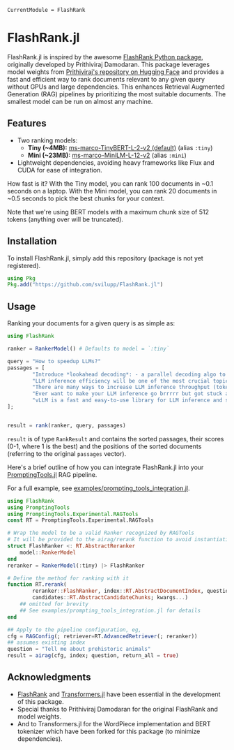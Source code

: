 ```@meta
CurrentModule = FlashRank
```

# FlashRank.jl

FlashRank.jl is inspired by the awesome [FlashRank Python package](https://github.com/PrithivirajDamodaran/FlashRank), originally developed by Prithiviraj Damodaran. This package leverages model weights from [Prithiviraj's repository on Hugging Face](https://huggingface.co/prithivida/flashrank) and provides a fast and efficient way to rank documents relevant to any given query without GPUs and large dependencies. This enhances Retrieval Augmented Generation (RAG) pipelines by prioritizing the most suitable documents. The smallest model can be run on almost any machine.

## Features
- Two ranking models:
  - **Tiny (~4MB):** [ms-marco-TinyBERT-L-2-v2 (default)](https://huggingface.co/cross-encoder/ms-marco-TinyBERT-L-2) (alias `:tiny`)
  - **Mini (~23MB):** [ms-marco-MiniLM-L-12-v2](https://huggingface.co/cross-encoder/ms-marco-MiniLM-L-12-v2) (alias `:mini`)
- Lightweight dependencies, avoiding heavy frameworks like Flux and CUDA for ease of integration.

How fast is it? 
With the Tiny model, you can rank 100 documents in ~0.1 seconds on a laptop. With the Mini model, you can rank 20 documents in ~0.5 seconds to pick the best chunks for your context.

Note that we're using BERT models with a maximum chunk size of 512 tokens (anything over will be truncated).

## Installation
To install FlashRank.jl, simply add this repository (package is not yet registered).

```julia
using Pkg
Pkg.add("https://github.com/svilupp/FlashRank.jl")
```

## Usage
Ranking your documents for a given query is as simple as:

```julia
using FlashRank

ranker = RankerModel() # Defaults to model = `:tiny`

query = "How to speedup LLMs?"
passages = [
        "Introduce *lookahead decoding*: - a parallel decoding algo to accelerate LLM inference - w/o the need for a draft model or a data store - linearly decreases # decoding steps relative to log(FLOPs) used per decoding step.",
        "LLM inference efficiency will be one of the most crucial topics for both industry and academia, simply because the more efficient you are, the more \$\$\$ you will save. vllm project is a must-read for this direction, and now they have just released the paper",
        "There are many ways to increase LLM inference throughput (tokens/second) and decrease memory footprint, sometimes at the same time. Here are a few methods I’ve found effective when working with Llama 2. These methods are all well-integrated with Hugging Face. This list is far from exhaustive; some of these techniques can be used in combination with each other and there are plenty of others to try. - Bettertransformer (Optimum Library): Simply call `model.to_bettertransformer()` on your Hugging Face model for a modest improvement in tokens per second. - Fp4 Mixed-Precision (Bitsandbytes): Requires minimal configuration and dramatically reduces the model's memory footprint. - AutoGPTQ: Time-consuming but leads to a much smaller model and faster inference. The quantization is a one-time cost that pays off in the long run.",
        "Ever want to make your LLM inference go brrrrr but got stuck at implementing speculative decoding and finding the suitable draft model? No more pain! Thrilled to unveil Medusa, a simple framework that removes the annoying draft model while getting 2x speedup.",
        "vLLM is a fast and easy-to-use library for LLM inference and serving. vLLM is fast with: State-of-the-art serving throughput Efficient management of attention key and value memory with PagedAttention Continuous batching of incoming requests Optimized CUDA kernels",
];


result = rank(ranker, query, passages)
```

`result` is of type `RankResult` and contains the sorted passages, their scores (0-1, where 1 is the best) and the positions of the sorted documents (referring to the original `passages` vector).

Here's a brief outline of how you can integrate FlashRank.jl into your [PromptingTools.jl](https://github.com/svilupp/PromptingTools.jl) RAG pipeline.

For a full example, see [examples/prompting_tools_integration.jl](examples/prompting_tools_integration.jl).

```julia
using FlashRank
using PromptingTools
using PromptingTools.Experimental.RAGTools
const RT = PromptingTools.Experimental.RAGTools

# Wrap the model to be a valid Ranker recognized by RAGTools
# It will be provided to the airag/rerank function to avoid instantiating it on every call
struct FlashRanker <: RT.AbstractReranker
    model::RankerModel
end
reranker = RankerModel(:tiny) |> FlashRanker

# Define the method for ranking with it
function RT.rerank(
        reranker::FlashRanker, index::RT.AbstractDocumentIndex, question::AbstractString,
        candidates::RT.AbstractCandidateChunks; kwargs...)
    ## omitted for brevity
    ## See examples/prompting_tools_integration.jl for details
end

## Apply to the pipeline configuration, eg, 
cfg = RAGConfig(; retriever=RT.AdvancedRetriever(; reranker))
## assumes existing index
question = "Tell me about prehistoric animals"
result = airag(cfg, index; question, return_all = true)
```

## Acknowledgments
- [FlashRank](https://github.com/PrithivirajDamodaran/FlashRank) and [Transformers.jl](https://github.com/chengchingwen/Transformers.jl) have been essential in the development of this package.
- Special thanks to Prithiviraj Damodaran for the original FlashRank and model weights.
- And to Transformers.jl for the WordPiece implementation and BERT tokenizer which have been forked for this package (to minimize dependencies).